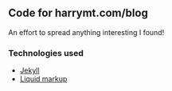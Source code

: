 ## Code for harrymt.com/blog

An effort to spread anything interesting I found!

### Technologies used
- [Jekyll](http://jekyllrb.com/)
- [Liquid markup](liquidmarkup.org)
